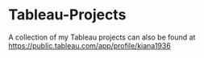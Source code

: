 # Tableau-Projects

A collection of my Tableau projects can also be found at https://public.tableau.com/app/profile/kiana1936
